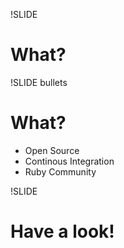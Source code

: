 !SLIDE
# What?

!SLIDE bullets
# What?
* Open Source
* Continous Integration
* Ruby Community

!SLIDE
# Have a look!
